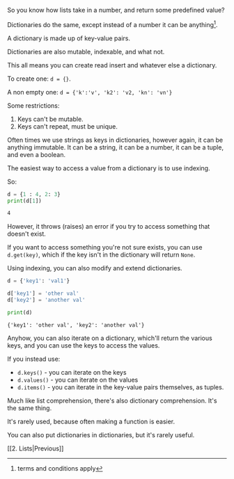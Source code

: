 
So you know how lists take in a number, and return some predefined value?

Dictionaries do the same, except instead of a number it can be anything[^1].


A dictionary is made up of key-value pairs. 


Dictionaries are also mutable, indexable, and what not.

This all means you can create read insert and whatever else a dictionary.


To create one: `d = {}`.

A non empty one: `d = {'k':'v', 'k2': 'v2, 'kn': 'vn'}`

Some restrictions: 

1. Keys can't be mutable.
2. Keys can't repeat, must be unique. 

Often times we use strings as keys in dictionaries, however again, it can be anything immutable. It can be a string, it can be a number, it can be a tuple, and even a boolean.


The easiest way to access a value from a dictionary is to use indexing.

So:

```python
d = {1 : 4, 2: 3}
print(d[1])
```
```markdown
4
```

However, it throws (raises) an error if you try to access something that doesn't exist.

If you want to access something you're not sure exists, you can use `d.get(key)`, which if the key isn't in the dictionary will return `None`.

Using indexing, you can also modify and extend dictionaries.

```python
d = {'key1': 'val1'}

d['key1'] = 'other val'
d['key2'] = 'another val'

print(d)
```
```mardown
{'key1': 'other val', 'key2': 'another val'}
```

Anyhow, you can also iterate on a dictionary, which'll return the various keys, and you can use the keys to access the values.

If you instead use:

- `d.keys()` - you can iterate on the keys
- `d.values()` - you can iterate on the values
- `d.items()` - you can iterate in the key-value pairs themselves, as tuples.

Much like list comprehension, there's also dictionary comprehension. It's the same thing.

It's rarely used, because often making a function is easier.

You can also put dictionaries in dictionaries, but it's rarely useful.

[[2. Lists|Previous]]

[^1]:terms and conditions apply
